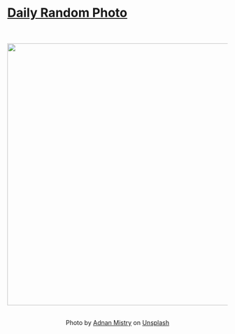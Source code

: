 # [Daily Random Photo](https://www.dailyrandomphoto.com/)

<div align="center">
  <br>
  <br>
  <a href="https://www.dailyrandomphoto.com/p/2022/2022-12-29/"><img src="https://images.unsplash.com/photo-1671293198561-5e5e7e8c63c8?crop=entropy&cs=tinysrgb&fit=max&fm=jpg&ixid=Mnw3NzUwOHwwfDF8cmFuZG9tfHx8fHx8fHx8MTY3MjI3Mzk1Mw&ixlib=rb-4.0.3&q=80&w=1080" width="600px"></a>
  <br>
  <br>
  <p class="has-text-grey">Photo by <a href="https://unsplash.com/@adnan_visuals?utm_source=Daily%20Random%20Photo&amp;utm_medium=referral" target="_blank" rel="noopener noreferrer">Adnan Mistry</a> on <a href="https://unsplash.com/photos/-eMdju_eZjo?utm_source=Daily%20Random%20Photo&amp;utm_medium=referral" target="_blank" rel="noopener noreferrer">Unsplash</a></p>
</div>
